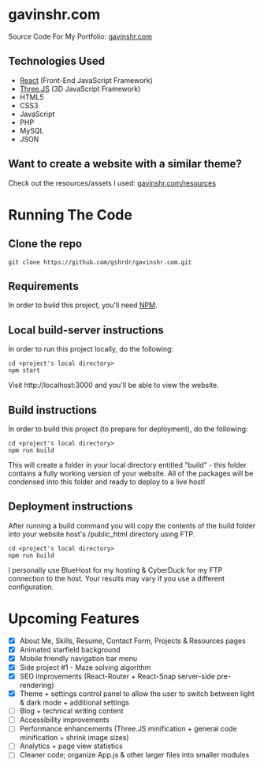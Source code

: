 # gavinshr.com
Source Code For My Portfolio: [gavinshr.com](https://gavinshr.com)  

## Technologies Used
- [React](https://reactjs.org) (Front-End JavaScript Framework)
- [Three.JS](https://github.com/mrdoob/three.js/) (3D JavaScript Framework)
- HTML5
- CSS3
- JavaScript
- PHP
- MySQL
- JSON

## Want to create a website with a similar theme?
Check out the resources/assets I used: [gavinshr.com/resources](https://gavinshr.com/resources)

# Running The Code

## Clone the repo
`git clone https://github.com/gshrdr/gavinshr.com.git`

## Requirements
In order to build this project, you'll need [NPM](https://www.npmjs.com).

## Local build-server instructions
In order to run this project locally, do the following:

```
cd <project's local directory>
npm start
```

Visit http://localhost:3000 and you'll be able to view the website.

## Build instructions
In order to build this project (to prepare for deployment), do the following:

```
cd <project's local directory>
npm run build
```

This will create a folder in your local directory entitled "build" - this folder contains a fully working version of your website.
All of the packages will be condensed into this folder and ready to deploy to a live host!

## Deployment instructions
After running a build command you will copy the contents of the build folder into your website host's /public_html directory using FTP.

```
cd <project's local directory>
npm run build
```

I personally use BlueHost for my hosting & CyberDuck for my FTP connection to the host. Your results may vary if you use a different configuration.

# Upcoming Features

- [x] About Me, Skills, Resume, Contact Form, Projects & Resources pages
- [x] Animated starfield background
- [x] Mobile friendly navigation bar menu
- [x] Side project #1 - Maze solving algorithm   
- [x] SEO improvements (React-Router + React-Snap server-side pre-rendering)
- [x] Theme + settings control panel to allow the user to switch between light & dark mode + additional settings
- [ ] Blog + technical writing content
- [ ] Accessibility improvements
- [ ] Performance enhancements (Three.JS minification + general code minification + shrink image sizes)
- [ ] Analytics + page view statistics
- [ ] Cleaner code; organize App.js & other larger files into smaller modules
